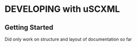 # DEVELOPING with uSCXML

## Getting Started

Did only work on structure and layout of documentation so far
